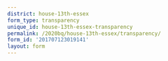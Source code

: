 ```yaml
---
district: house-13th-essex
form_type: transparency
unique_id: house-13th-essex-transparency
permalink: /2020bq/house-13th-essex/transparency/
form_id: '201707123019141'
layout: form
---
```

